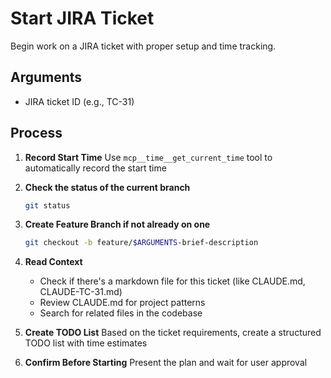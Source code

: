 # Start JIRA Ticket

Begin work on a JIRA ticket with proper setup and time tracking.

## Arguments
- JIRA ticket ID (e.g., TC-31)

## Process

1. **Record Start Time**
   Use `mcp__time__get_current_time` tool to automatically record the start time

2. **Check the status of the current branch**
   ```bash
   git status
   ```

3. **Create Feature Branch if not already on one**
   ```bash
   git checkout -b feature/$ARGUMENTS-brief-description
   ```
   
4. **Read Context**
	 - Check if there's a markdown file for this ticket (like CLAUDE.md, CLAUDE-TC-31.md)
	 - Review CLAUDE.md for project patterns
	 - Search for related files in the codebase
  
5. **Create TODO List**
   Based on the ticket requirements, create a structured TODO list with time estimates

6. **Confirm Before Starting**
   Present the plan and wait for user approval
